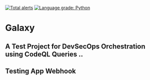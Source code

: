 [![Total alerts](https://img.shields.io/lgtm/alerts/g/my-devsecops/galaxy.svg?logo=lgtm&logoWidth=18)](https://lgtm.com/projects/g/my-devsecops/galaxy/alerts/)
[![Language grade: Python](https://img.shields.io/lgtm/grade/python/g/my-devsecops/galaxy.svg?logo=lgtm&logoWidth=18)](https://lgtm.com/projects/g/my-devsecops/galaxy/context:python)
# Galaxy
## A Test Project for DevSecOps Orchestration using CodeQL Queries ..
## Testing App Webhook
